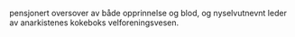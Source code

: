 pensjonert oversover av både opprinnelse og blod, og nyselvutnevnt leder av anarkistenes kokeboks velforeningsvesen.